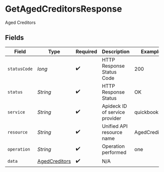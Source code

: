 # GetAgedCreditorsResponse

Aged Creditors


## Fields

| Field                                                     | Type                                                      | Required                                                  | Description                                               | Example                                                   |
| --------------------------------------------------------- | --------------------------------------------------------- | --------------------------------------------------------- | --------------------------------------------------------- | --------------------------------------------------------- |
| `statusCode`                                              | *long*                                                    | :heavy_check_mark:                                        | HTTP Response Status Code                                 | 200                                                       |
| `status`                                                  | *String*                                                  | :heavy_check_mark:                                        | HTTP Response Status                                      | OK                                                        |
| `service`                                                 | *String*                                                  | :heavy_check_mark:                                        | Apideck ID of service provider                            | quickbooks                                                |
| `resource`                                                | *String*                                                  | :heavy_check_mark:                                        | Unified API resource name                                 | AgedCreditors                                             |
| `operation`                                               | *String*                                                  | :heavy_check_mark:                                        | Operation performed                                       | one                                                       |
| `data`                                                    | [AgedCreditors](../../models/components/AgedCreditors.md) | :heavy_check_mark:                                        | N/A                                                       |                                                           |